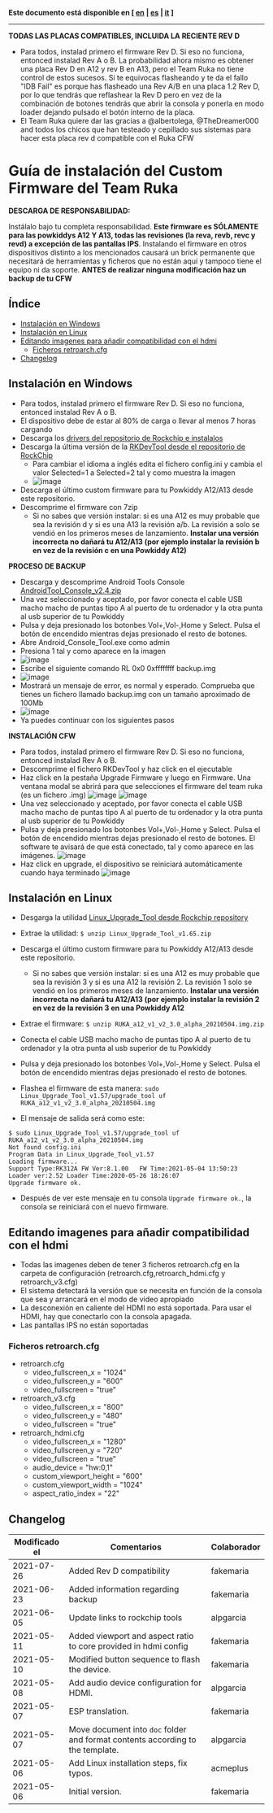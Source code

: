 **Este documento está disponible en [ [en](install.md) | [es](install_es.md) | [it](install_it.md) ]**

------


**TODAS LAS PLACAS COMPATIBLES, INCLUIDA LA RECIENTE REV D**
* Para todos, instalad primero el firmware Rev D. Si eso no funciona, entonced instalad Rev A o B. La probabilidad ahora mismo es obtener una placa Rev D en A12 y rev B en A13, pero el Team Ruka no tiene control de estos sucesos. Si te equivocas flasheando y te da el fallo "IDB Fail" es porque has flasheado una Rev A/B en una placa 1.2 Rev D, por lo que tendrás que reflashear la Rev D pero en vez de la combinación de botones tendrás que abrir la consola y ponerla en modo loader dejando pulsado el botón interno de la placa. 
* El Team Ruka quiere dar las gracias a @albertolega, @TheDreamer000 and todos los chicos que han testeado y cepillado sus sistemas para hacer esta placa rev d compatible con el Ruka CFW

# Guía de instalación del Custom Firmware del Team Ruka 

**DESCARGA DE RESPONSABILIDAD:**

Instálalo bajo tu completa responsabilidad. **Este firmware es SÓLAMENTE para las powkiddys A12 Y A13, todas las revisiones (la reva, revb, revc y revd) a excepción de las pantallas IPS**. Instalando el firmware en otros dispositivos distinto a los mencionados causará un brick permanente que necesitará de herramientas y ficheros que no están aquí y tampoco tiene el equipo ni da soporte. 
**ANTES de realizar ninguna modificación haz un backup de tu CFW**


## Índice

* [Instalación en Windows](#instalación-en-windows)
* [Instalación en Linux](#instalación-en-linux)
* [Editando imagenes para añadir compatibilidad con el hdmi](#editando-imagenes-para-añadir-compatibilidad-con-el-hdmi)
  - [Ficheros retroarch.cfg](#ficheros-retroarch.cfg)
* [Changelog](#changelog)

## Instalación en Windows

* Para todos, instalad primero el firmware Rev D. Si eso no funciona, entonced instalad Rev A o B. 
* El dispositivo debe de estar al 80% de carga o llevar al menos 7 horas cargando
* Descarga los [drivers del repositorio de Rockchip e instalalos](https://github.com/rockchip-linux/tools/raw/master/windows/DriverAssitant_v5.11.zip)
* Descarga la última versión de la [RKDevTool desde el repositorio de RockChip](https://github.com/rockchip-linux/tools/raw/master/windows/RKDevTool_Release_v2.84.zip)
  * Para cambiar el idioma a inglés edita el fichero config.ini y cambia el valor Selected=1 a Selected=2 tal y como muestra la imagen
  * ![image](https://user-images.githubusercontent.com/67930710/117533473-4bdfcc00-afed-11eb-8f3f-42ff76de7f36.png)
* Descarga el último custom firmware para tu Powkiddy A12/A13 desde este repositorio.
* Descomprime el firmware con 7zip
  * Si no sabes que versión instalar: si es una A12 es muy probable que sea la revisión d y si es una A13 la revisión a/b. La revisión a solo se vendió en los primeros meses de lanzamiento. **Instalar una versión incorrecta no dañará tu A12/A13 (por ejemplo instalar la revisión b en vez de la revisión c en una Powkiddy A12)**   

**PROCESO DE BACKUP**
* Descarga y descomprime Android Tools Console [AndroidTool_Console_v2.4.zip](https://github.com/rockchip-linux/tools/raw/master/windows/AndroidTool_Console_v2.4.zip)
* Una vez seleccionado y aceptado, por favor conecta el cable USB macho macho de puntas tipo A al puerto de tu ordenador y la otra punta al usb superior de tu Powkiddy
* Pulsa y deja presionado los botonbes  Vol+,Vol-,Home y Select. Pulsa el botón de encendido mientras dejas presionado el resto de botones.
* Abre Android_Console_Tool.exe como admin
* Presiona 1 tal y como aparece en la imagen 
 * ![image](https://user-images.githubusercontent.com/67930710/122982066-b92b9e80-d39a-11eb-954d-5a37ca561dd7.png)
* Escribe el siguiente comando RL 0x0 0xffffffff backup.img 
 * ![image](https://user-images.githubusercontent.com/67930710/122982706-7ae2af00-d39b-11eb-9898-4276a9ad0fd9.png)
* Mostrará un mensaje de error, es normal y esperado. Comprueba que tienes un fichero llamado backup.img con un tamaño aproximado de 100Mb 
 * ![image](https://user-images.githubusercontent.com/67930710/122982826-a1084f00-d39b-11eb-829e-717bf4b5fb02.png)
* Ya puedes continuar con los siguientes pasos

**INSTALACIÓN CFW**
* Para todos, instalad primero el firmware Rev D. Si eso no funciona, entonced instalad Rev A o B.     
* Descomprime el fichero RKDevTool y haz click en el ejecutable
* Haz click en la pestaña Upgrade Firmware y luego en Firmware. Una ventana modal se abrirá para que selecciones el firmware del team ruka (es un fichero .img)
 ![image](https://user-images.githubusercontent.com/67930710/117165619-f07fc500-adc5-11eb-9441-e06df588ec70.png)
 ![image](https://user-images.githubusercontent.com/67930710/117165910-32107000-adc6-11eb-865f-fc88471f2cfb.png)
* Una vez seleccionado y aceptado, por favor conecta el cable USB macho macho de puntas tipo A al puerto de tu ordenador y la otra punta al usb superior de tu Powkiddy
* Pulsa y deja presionado los botonbes  Vol+,Vol-,Home y Select. Pulsa el botón de encendido mientras dejas presionado el resto de botones. El software te avisará de que está conectado, tal y como aparece en las imágenes.
![image](https://user-images.githubusercontent.com/67930710/117166647-da263900-adc6-11eb-9d1c-29bd802a3d48.png)
* Haz click en upgrade, el dispositivo se reiniciará automáticamente cuando haya terminado
 ![image](https://user-images.githubusercontent.com/67930710/117166887-135ea900-adc7-11eb-9b39-0c9b830b5968.png)

## Instalación en Linux

* Desgarga la utilidad [Linux_Upgrade_Tool desde Rockchip repository](https://github.com/rockchip-linux/tools/raw/master/linux/Linux_Upgrade_Tool/Linux_Upgrade_Tool_v1.65.zip)
* Extrae la utilidad: ```$ unzip Linux_Upgrade_Tool_v1.65.zip```
* Descarga el último custom firmware para tu Powkiddy A12/A13 desde este repositorio.
  * Si no sabes que versión instalar: si es una A12 es muy probable que sea la revisión 3 y si es una A12 la revisión 2. La revisión 1 solo se vendió en los primeros meses de lanzamiento. **Instalar una versión incorrecta no dañará tu A12/A13 (por ejemplo instalar la revisión 2 en vez de la revisión 3 en una Powkiddy A12**   
  
* Extrae el firmware: ```$ unzip RUKA_a12_v1_v2_3.0_alpha_20210504.img.zip```
* Conecta el cable USB macho macho de puntas tipo A al puerto de tu ordenador y la otra punta al usb superior de tu Powkiddy
* Pulsa y deja presionado los botonbes  Vol+,Vol-,Home y Select. Pulsa el botón de encendido mientras dejas presionado el resto de botones. 
* Flashea el firmware de esta manera: ```sudo Linux_Upgrade_Tool_v1.57/upgrade_tool uf RUKA_a12_v1_v2_3.0_alpha_20210504.img```
 * El mensaje de salida será como este:
 ```
 $ sudo Linux_Upgrade_Tool_v1.57/upgrade_tool uf RUKA_a12_v1_v2_3.0_alpha_20210504.img
Not found config.ini
Program Data in Linux_Upgrade_Tool_v1.57
Loading firmware...
Support Type:RK312A	FW Ver:8.1.00	FW Time:2021-05-04 13:50:23
Loader ver:2.52	Loader Time:2020-05-26 18:26:07
Upgrade firmware ok.
```
* Después de ver este mensaje en tu consola ```Upgrade firmware ok.```, la consola se reiniciará con el nuevo firmware.

## Editando imagenes para añadir compatibilidad con el hdmi

* Todas las imagenes deben de tener 3 ficheros retroarch.cfg en la carpeta de configuración (retroarch.cfg,retroarch_hdmi.cfg y retroarch_v3.cfg)
* El sistema detectará la versión que se necesita en función de la consola que sea y arrancará en el modo de video apropiado
* La desconexión en caliente del HDMI no está soportada. Para usar el HDMI, hay que conectarlo con la consola apagada.
* Las pantallas IPS no están soportadas

### Ficheros retroarch.cfg 

* retroarch.cfg
  * video_fullscreen_x = "1024"
  * video_fullscreen_y = "600"
  * video_fullscreen = "true"
* retroarch_v3.cfg
  * video_fullscreen_x = "800"
  * video_fullscreen_y = "480"
  * video_fullscreen = "true"
* retroarch_hdmi.cfg
  * video_fullscreen_x = "1280"
  * video_fullscreen_y = "720"
  * video_fullscreen = "true"
  * audio_device = "hw:0,1"
  * custom_viewport_height = "600"
  * custom_viewport_width = "1024"
  * aspect_ratio_index = "22"

## Changelog

| Modificado el | Comentarios | Colaborador |
| ------------- | ----------- | ----------- |
| 2021-07-26  | Added Rev D compatibility | fakemaria |
| 2021-06-23  | Added information regarding backup | fakemaria |
| 2021-06-05  | Update links to rockchip tools | alpgarcia |
| 2021-05-11  | Added viewport and aspect ratio to core provided in hdmi config | fakemaria |
| 2021-05-10  | Modified button sequence to flash the device. | fakemaria |
| 2021-05-08  | Add audio device configuration for HDMI. | alpgarcia |
| 2021-05-07  | ESP translation. | fakemaria |
| 2021-05-07  | Move document into `doc` folder and format contents according to the template. | alpgarcia |
| 2021-05-06  | Add Linux installation steps, fix typos. | acmeplus |
| 2021-05-06  | Initial version. | fakemaria |
